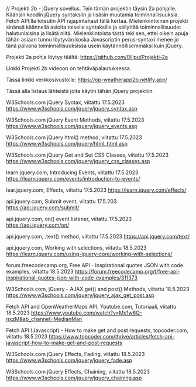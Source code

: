 // Projekti 2b - jQuery sovellus.
Tein tämän projektin täysin 2a pohjalle. Käänsin koodin jQuery syntaksiin ja lisäsin muutamia toiminnallisuuksia. Fetch API:lla toteutin API rajapintahaut tällä kertaa.
Mielenkiintoinen projekti sinänsä käännellä asioita toiselle syntaksille ja säilyttää toiminnallisuudet halutunlaisina ja lisätä niitä. Mielenkiintoista tästä teki sen, ettei oikein apuja tähän asiaan tunnu löytyvän koska Javascriptin perus-syntaxi menee jo tänä päivänä toiminnallisuuksissa usein käytännöllisemmäksi kuin jQuery.

Projekti 2a pohja löytyy täältä: https://github.com/0llipu/Projekti-2a

Linkki Projekti 2b videoon on tehtäväpalautuksessa.

Tässä linkki verkkosivustolle: https://op-weatherapp2b.netlify.app/

Tässä alla listaus lähteistä joita käytin tähän jQuery projektiin.

W3Schools.com jQuery Syntax, viitattu 17.5.2023
https://www.w3schools.com/jquery/jquery_syntax.asp

W3Schools.com jQuery Event Methods, viitattu 17.5.2023
https://www.w3schools.com/jquery/jquery_events.asp

W3Schools.com jQuery html() method, viitattu 17.5.2023
https://www.w3schools.com/jquery/html_html.asp

W3Schools.com jQuery Get and Set CSS Classes, viitattu 17.5.2023
https://www.w3schools.com/jquery/jquery_css_classes.asp

learn.jquery.com, Introducing Events, viitattu 17.5.2023
https://learn.jquery.com/events/introduction-to-events/

lear.jquery.com, Effects, viitattu 17.5.2023
https://learn.jquery.com/effects/

api.jquery.com, Submit event, viitattu 17.5.203
https://api.jquery.com/submit/

api.jquery.com, on() event listener, viitattu 17.5.2023
https://api.jquery.com/on/

api.jquery.com, .text() method, viitattu 17.5.2023
https://api.jquery.com/text/

api.jquery.com, Working with selections, viitattu 18.5.2023
https://learn.jquery.com/using-jquery-core/working-with-selections/

forum.freecodecamp.org, Free API - Inspirational quotes JSON with code examples, viitattu 18.5.2023
https://forum.freecodecamp.org/t/free-api-inspirational-quotes-json-with-code-examples/311373

W3Schools.com, jQuery - AJAX get() and post() Methods, viitattu 18.5.2023
https://www.w3schools.com/jquery/jquery_ajax_get_post.asp

Fetch API and OpenWeatherMaps API, Youtube.com, Tutoriaali, viitattu 18.5.2023
https://www.youtube.com/watch?v=Mc1w6Q-nxzM&ab_channel=MedianMan

Fetch API (Javascript) - How to make get and post requests, topcoder.com, viitattu 18.5.2023
https://www.topcoder.com/thrive/articles/fetch-api-javascript-how-to-make-get-and-post-requests

W3Schools.com jQuery Effects, Fading, viitattu 18.5.2023
https://www.w3schools.com/jquery/jquery_fade.asp

W3Schools.com jQuery Effects, Chaining, viitattu 18.5.2023
https://www.w3schools.com/jquery/jquery_chaining.asp

